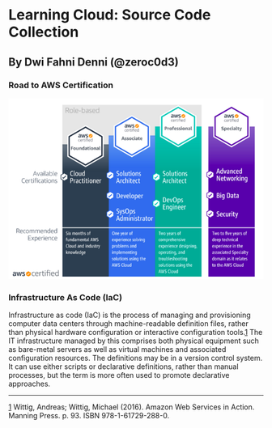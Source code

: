 # Learning Cloud: Source Code Collection
## By Dwi Fahni Denni (@zeroc0d3)

### Road to AWS Certification
![AWS_Certification](img/AWS_Certification.png)

### Infrastructure As Code (IaC)
Infrastructure as code (IaC) is the process of managing and provisioning computer data centers through machine-readable definition files, rather than physical hardware configuration or interactive configuration tools.[1]() The IT infrastructure managed by this comprises both physical equipment such as bare-metal servers as well as virtual machines and associated configuration resources. The definitions may be in a version control system. It can use either scripts or declarative definitions, rather than manual processes, but the term is more often used to promote declarative approaches.

---
[1](1) Wittig, Andreas; Wittig, Michael (2016). Amazon Web Services in Action. Manning Press. p. 93. ISBN 978-1-61729-288-0.
